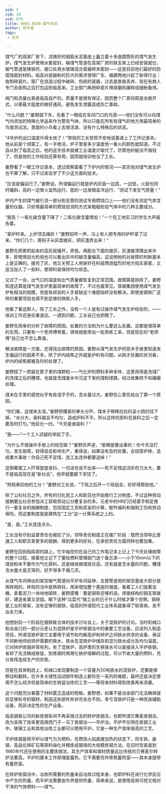 ```yaml
---
aid: 5
zid: 30
uid: 879
title: 0005.0030-煤气车间
author: 吹牛者
tags: 
 - 正文

---
```




  煤气厂的高架厂房下，浇铸好的钢筋水泥基座上矗立着十多座圆筒形的煤气发生炉，煤气发生炉使用水套密封，输煤气管道在高架厂房的铁支架上已经安装就位，输气管道是铸铁的，接口处用水玻璃混合瓷器碎末密封——这是目前他们最好的防腐蚀密封材料。临高对瓷器粉的巨大的需求使得广东、福建两地兴起了新得行业：收购碎瓷片。窑厂在烧造过程中破碎、伤损的瓷器，过去是直接丢弃，现在有商人专门去收购之后打包运到临高来。工业部门再把碎瓷片用球磨机碾碎成细粉备用。

  阀门和流量仪表是临高自产的，质量不是很有保证，因而整个厂房四周是全敞开式，以便最大程度的做好通风，避免发生泄露造成伤亡事故。

  “什么问题？”姜野跳下车，先看了一眼挂在车间门口的鸟笼——他们没有可以向煤气内添加的特殊化学品来作为警告气味，所以只能在所有有煤气的地方用最简单的鸟类测试法。里面的小鸟看上去很活泼，没有什么特殊后的状态。

  “4号炉的出口温度升得太快了！”带班的工长惊慌不安地说着递上了工作记录本。他从前是个烧窑工，有一手绝活，炉子里是多少温度他一看火的颜色就知道。不过自从到了临高之后，他的这手技术就被工业温度计取代了。尽管他的秘法不值钱了，但是他的工作经验还算有用，因而就培训他当了工长。

  姜野看了一眼工作记录本，透过观察窗看了下炉内的情况——其实他对煤气发生炉也不算了解，只不过突击学了不少这方面的技术。

  “应该是偏运行了。”姜野说。所谓偏运行就是炉内灰层一边高，一边低，火层也同时偏斜，高的一边冒火呈热运行，低的一边发暗呈冷运行，“测试下发生气质量！”

  炉内产生的煤气被引流一部分到支管的测试专用燃烧口上——他们没有测定气体含量的仪器，只好用最简单的燃烧目测的方式来粗粗检验气体中的几种主要成分。

  “报告！一氧化碳含量下降了！二氧化碳含量增加！”一个在工地实习的学生大声报告着。

  “拿炉杆来。上炉顶去捅灰！”姜野招呼一声，马上有人把专用的炉杆拿了过来，“你们几个，用钩子从灰盘拨灰，把灰渣弄出来！”

  姜野先把累积起来的高灰层捅开，弄低。再配合下面的拨灰，灰渣被清理出来许多，即使用目光检视也可以看出灰中的碳含量偏高，这说明他的对故障的判断基本上是正确的。拨完了灰，他又关照工人用铁钎在料层燃烧猛烈的地方捣实紧密，又适当加入了一些料，使得料层保持均匀状态。

  又过了一会，出气口的温度和出气质量都恢复到正常范围。故障算是排除了。姜野知道这算是煤气发生炉里最简单的故障了，不过也最常见。穿越集团使用煤气发生炉有相当的规模，但是有经验的人手紧缺这个难题始终没有解决。即使是钢铁厂这样的重要项目也得不到足够的熟练人手。

  他看了看这群人，除了工长之外，没有一个人是有过操作煤气发生炉经验的，——培训工作还是任重道远。一遇到问题，工长自己也抓瞎了。

  姜野先简单的分析了故障的原因，处置的方法和为什么要这么处置。这都是很简单的东西，只要有一个老师傅带着，很快就能带出一批熟练工来，但是现在的“老师傅”自己也不怎么靠谱。

  解决故障是一方面，还得找出故障的原因。姜野从煤气发生炉的技术手册里知道发生偏运行的因素不多，除了炉内结焦之外就是炉料有问题。从刚才处置的状况看，炉内的结焦都被及时的处理了。

  姜野捏了一把装在筐子里的煤颗粒——气化炉的燃料多种多样，这里用得是洗煤厂的洗煤之后的槽煤，也就是洗煤废水中沉淀下来的煤粉煤屑。经过收集晾干和碾磨处理。

  煤末在手里的感觉似乎有些湿乎乎的，含水量过大。姜野在心里先给出了第一个原因。

  “你们看，这煤末太湿。”姜野把攥紧的拳头分开，煤末子稀稀拉拉的呈小团的往下掉，“水分大，装料就会不均匀，造成炉料不平。所以这样的原料在装料之后一定要及时打匀。”他目光一扫，“今天是谁装料？”

  “我——”一个工人迟疑的举起了手。

  “为什么不按操作手册上的规范做？”姜野厉声道，“偷懒是要出事的！你今天没打匀，发生故障，轻得说会影响生产，重得说，如果没有及时处置，会烧穿炉体，造成重大事故！你自己死不足惜，连工友连命都要送掉！”

  这倒霉蛋工人吓得瑟瑟发抖，一句话也说不出来——死不足惜这词杀伤力太大，要不是临高现在是“新社会”，他早就要跪下求饶了。

  “照规章扣他的工分！”姜野对工长说，“下班之后开一个班组会，好好得帮助他。”

  除了公社社员之外，所有的归化民工人和职员也开始推行工分制度，不过这种劳动报酬要比社员参加派工获取劳动公分要复杂的多。元老中的HR们已经着手制定推行一套复杂的报酬制度，包括固定工资和奖金的计算，额外福利和强制工伤和劳动保险。而这套制度就是建筑在“工分”这一计算系统之上的。

  “是，是。”工长连连点头。

  工长没有尽到监督责任也被扣了分。领导责任制度正在推广阶段：既然当领导比普通工人和职员拿更多的报酬，得到更多的好处，在承担责任方面同样也要加重。

  姜野在回到指挥部的路上，忙中抽空的在自己的工作笔记本上记上了今天处理故障的整个过程，接着他又记下了要给燃料管理部门送个备忘录——小于10mm以下的煤炭粉末不要作为气化原料，还是继续做煤球合适。还有就是含水量的问题，槽煤含水量大是正常的，好歹得多干燥几天。

  从煤气车间伸出的架空输气管道向平炉车间延伸，支撑管道用的架空基座大部分是用砖砌的，砖柱的当中是熟铁柱，用来增加整个基座的强度。看着工人们提着泥桶，拿着泥刀一块块地砌砖，姜野感慨：要是钢铁足够的话，焊接结构的钢支架就好，建造省事又坚固。眼下这种“瓜菜代”搞工业的日子什么时候才算个完啊。钢铁是工业的骨架，没有足够的钢铁，临高的所谓现代工业体系就象得了软骨病，发不出全力来。

  他想到前一个阶段在钢铁联合体的技术讨论会上，关于混铁炉的讨论。当时机械口和冶金口的一部分元老认为混铁炉是平炉炼钢法中的重要工艺设备，应该列入制造项目。所谓混铁炉是它主要用于调节和均衡高炉和转炉之间铁水供求的设备，保证不间断地供给转炉需要的铁水，铁水在混铁炉中储存和混匀铁水成分及均匀温度，它对转炉炼钢非常有利。有了混铁炉，高炉里的生铁铁水可以直接进入平炉炼钢，省却了先浇铸成铁锭，到炼钢时再用化铁炉熔解的过程，可以节省大量的燃料，充分发挥连续生产的优势。

  但是在具体制造上，机械口发现要制造一个容量为50吨铁水的混铁炉，还要能够移动和翻转。在许多关键性运动部件制造上都存在一系列的难题，最终还是决定使用不怎么经济但是简单的生铁锭冶炼的工艺——等将来材料得到改善再来添置。

  这个问题充分暴露了材料匮乏造成的短板。姜野想，如果不是冶金部门无法确保提供足够标号的钢材，制造这些部件并非完全办不到。幸亏混铁炉只是一种改良辅助设备，而非决定性的生产设备。

  临高钢铁公司的新炼钢车间不再采用过去的转炉炼钢法，也即所谓贝赛麦炼钢法，改为采用了效率更高得西门子－马丁炼钢法——平炉法。平炉不仅用在炼钢工业中，玻璃工业和其他冶炼工业都可以使用平炉。它是一种生产效率很高的工艺。

  平炉炼钢是用平炉以煤气为为燃料，在燃烧火焰直接加热的状态下，将生铁、废钢、高品位铁矿石等原料熔化并精炼成钢液的大规模炼钢方法。在旧时空是直到1960年代还在使用的主要炼钢法，其生产效率和钢材质量远比传统的贝赛麦尔转炉法要高。平炉的基本工作原理是蓄热，它不需要另外修筑蓄热室——其本身就带有蓄热室。

  在转炉炼钢法中，冶炼所需要的热量来自冶炼过程本身，也即炉料在进行化学反应中产生的热量。而平炉法需要由外界提供热量，简单来说，是使用高效可控又相对干净的气体燃料——煤气。


